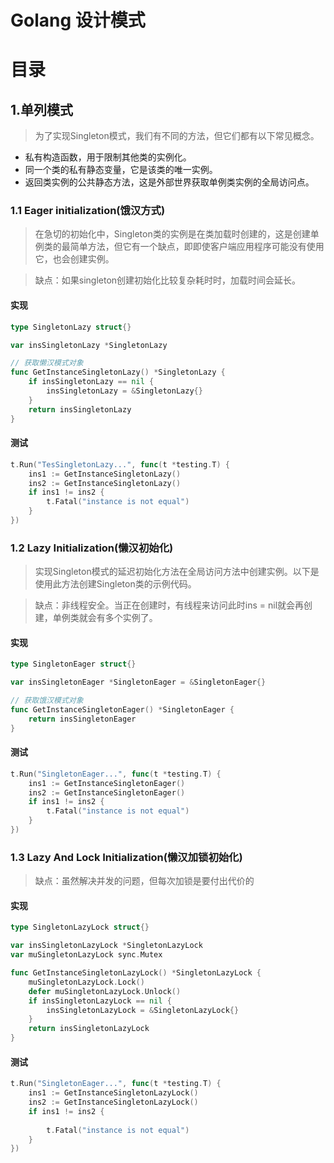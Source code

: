 # Golang 设计模式
# 目录

## 1.单列模式
>为了实现Singleton模式，我们有不同的方法，但它们都有以下常见概念。
* 私有构造函数，用于限制其他类的实例化。
* 同一个类的私有静态变量，它是该类的唯一实例。
* 返回类实例的公共静态方法，这是外部世界获取单例类实例的全局访问点。
### 1.1 Eager initialization(饿汉方式)
>在急切的初始化中，Singleton类的实例是在类加载时创建的，这是创建单例类的最简单方法，但它有一个缺点，即即使客户端应用程序可能没有使用它，也会创建实例。

> 缺点：如果singleton创建初始化比较复杂耗时时，加载时间会延长。
#### 实现
```go
type SingletonLazy struct{}

var insSingletonLazy *SingletonLazy

// 获取懒汉模式对象
func GetInstanceSingletonLazy() *SingletonLazy {
	if insSingletonLazy == nil {
		insSingletonLazy = &SingletonLazy{}
	}
	return insSingletonLazy
}
```
#### 测试
```go
t.Run("TesSingletonLazy...", func(t *testing.T) {
    ins1 := GetInstanceSingletonLazy()
    ins2 := GetInstanceSingletonLazy()
    if ins1 != ins2 {
        t.Fatal("instance is not equal")
    }
})
```

### 1.2 Lazy Initialization(懒汉初始化)
>实现Singleton模式的延迟初始化方法在全局访问方法中创建实例。以下是使用此方法创建Singleton类的示例代码。

>缺点：非线程安全。当正在创建时，有线程来访问此时ins = nil就会再创建，单例类就会有多个实例了。
#### 实现
```go
type SingletonEager struct{}

var insSingletonEager *SingletonEager = &SingletonEager{}

// 获取饿汉模式对象
func GetInstanceSingletonEager() *SingletonEager {
	return insSingletonEager
}
```
#### 测试
```go
t.Run("SingletonEager...", func(t *testing.T) {
    ins1 := GetInstanceSingletonEager()
    ins2 := GetInstanceSingletonEager()
    if ins1 != ins2 {
        t.Fatal("instance is not equal")
    }
})
```

### 1.3 Lazy And Lock Initialization(懒汉加锁初始化)
> 缺点：虽然解决并发的问题，但每次加锁是要付出代价的

#### 实现
```go
type SingletonLazyLock struct{}

var insSingletonLazyLock *SingletonLazyLock
var muSingletonLazyLock sync.Mutex

func GetInstanceSingletonLazyLock() *SingletonLazyLock {
	muSingletonLazyLock.Lock()
	defer muSingletonLazyLock.Unlock()
	if insSingletonLazyLock == nil {
		insSingletonLazyLock = &SingletonLazyLock{}
	}
	return insSingletonLazyLock
}
```
#### 测试
```go
t.Run("SingletonEager...", func(t *testing.T) {
    ins1 := GetInstanceSingletonLazyLock()
    ins2 := GetInstanceSingletonLazyLock()
    if ins1 != ins2 {
    	
        t.Fatal("instance is not equal")
    }
})
```
